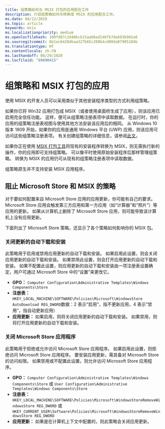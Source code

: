 ```yaml
---
title: 组策略如何与 MSIX 打包的应用配合工作
description: 介绍组策略如何与转换成 MSIX 的应用配合工作。
ms.date: 04/12/2019
ms.topic: article
keywords: msix
ms.localizationpriority: medium
ms.openlocfilehash: 100fd87c2d40bcb15aa68ad146fb7de693b965a8
ms.sourcegitcommit: 6b1ec6420dbaa327b65c208b4cd00da87985104b
ms.translationtype: HT
ms.contentlocale: zh-CN
ms.lasthandoff: 08/29/2020
ms.locfileid: "89090415"
---
```

# <a name="group-policy-and-msix-packaged-apps"></a>组策略和 MSIX 打包的应用

使用 MSIX 的开发人员可以采用类似于其他安装程序类型的方式利用组策略。

如果你已将 Win32 应用打包成 MSIX（或者使用桌面桥生成了应用），则该应用已启用完全信任功能。 这样，便可从组策略注册表项中读取数据。 在运行时，你的应用的组策略注册表视图与使用其他方法安装该应用后的相同。 从 Windows 10 版本 1809 开始，如果你的应用是通用 Windows 平台 (UWP) 应用，则该应用可访问这些组策略注册表项。 有关创建组策略的详细信息，请参阅[此文](/openspecs/windows_protocols/ms-gpreg/834da877-264f-4589-9b80-b6b012c8edc3)。

如果你正在使用 [MSIX 打包工具](./packaging-tool/tool-overview.md)将现有的安装程序转换为 MSIX，则无需执行新的操作，你的应用即可支持组策略。 可以像平时使用原始安装程序后那样管理组策略。 转换为 MSIX 的应用仍可从现有的组策略注册表项中读取数据。 

组策略原生并不支持安装 MSIX 应用程序。 

## <a name="policies-for-blocking-microsoft-store-and-msix"></a>阻止 Microsoft Store 和 MSIX 的策略 

对于要如何配置来自 Microsoft Store 应用的应用更新，你可能有自己的要求。 Microsoft Store 应用会触发第三方应用和第一方应用（如“计算器”和“照片”）等应用的更新。 如果从计算机上删除了 Microsoft Store 应用，则可能导致该计算机上没有应用更新。

下面列出了 Microsoft Store 策略，还显示了各个策略如何影响你的 MSIX 包。

### <a name="turn-off-automatic-download-and-install-of-updates"></a>关闭更新的自动下载和安装

此策略用于启用或禁用应用更新的自动下载和安装。 如果启用此设置，则会关闭应用更新的自动下载和安装。 如果禁用此设置，则会打开应用更新的自动下载和安装。 如果不配置此设置，则应用更新的自动下载和安装由一项注册表设置确定，用户可通过 Microsoft Store 中的“设置”来更改它。

* **GPO：** `Computer Configuration\Administrative Templates\Windows Components\Store`
* **注册表：** `HKEY_LOCAL_MACHINE\SOFTWARE\Policies\Microsoft\WindowsStore AutoDownload REG_DWORD`数据：2 表示“启用”，指不更新应用，4 表示“禁用”，指自动更新应用）
* **应用更新：** 如果启用，则将关闭应用更新的自动下载和安装。 如果禁用，则将打开应用更新的自动下载和安装。 

### <a name="turn-off-store-application"></a>关闭 Microsoft Store 应用程序

此策略用于拒绝或允许访问 Microsoft Store 应用程序。 如果启用此设置，则拒绝访问 Microsoft Store 应用程序。 要安装应用更新，需具备对 Microsoft Store 的访问权限。 如果禁用或不配置此设置，则允许访问 Microsoft Store 应用程序。

* **GPO：** `Computer Configuration\Administrative Templates\Windows Components\Store` 或 `User Configuration\Administrative Templates\Windows Components\Store`
* **注册表：** `HKEY_LOCAL_MACHINE\SOFTWARE\Policies\Microsoft\WindowsStoreRemoveWindowsStore REG_DWORD` 或 `HKEY_CURRENT_USER\Software\Policies\Microsoft\WindowsStoreRemoveWindowsStore REG_DWORD`
* **应用更新：** 如果是在计算机上下文中配置的，则此策略会关闭应用更新。